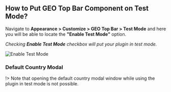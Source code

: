 ## How to Put GEO Top Bar Component on Test Mode?

Navigate to **Appearance > Customize > GEO Top Bar > Test Mode** and here you will be able to locate the **"Enable Test Mode"** option.

*Checking **Enable Test Mode** checkbox will put your plugin in test mode.*

![Enable Test Mode](http://res.cloudinary.com/mypreview/image/upload/v1492286605/enable-test-mode_zkpqi4.gif)

### Default Country Modal

!> Note that opening the default country modal window while using the plugin in test mode is not possible.
